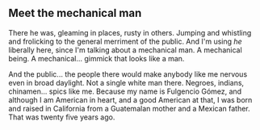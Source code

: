 Meet the mechanical man
----------------------------------

There he was, gleaming in places, rusty in others. Jumping and
whistling and frolicking to the general merriment of the public. 
And I'm using *he* liberally here, since I'm talking about a
mechanical man. A mechanical being. A mechanical... gimmick that looks
like a man.

And the public... the people there would make anybody like me nervous
even in broad daylight. Not a single white man there. Negroes,
indians, chinamen... spics like me. Because my name is Fulgencio
Gómez, and although I am American in heart, and a good American at
that, I was born and raised in California from a Guatemalan mother and
a Mexican father. That was twenty five years ago.
